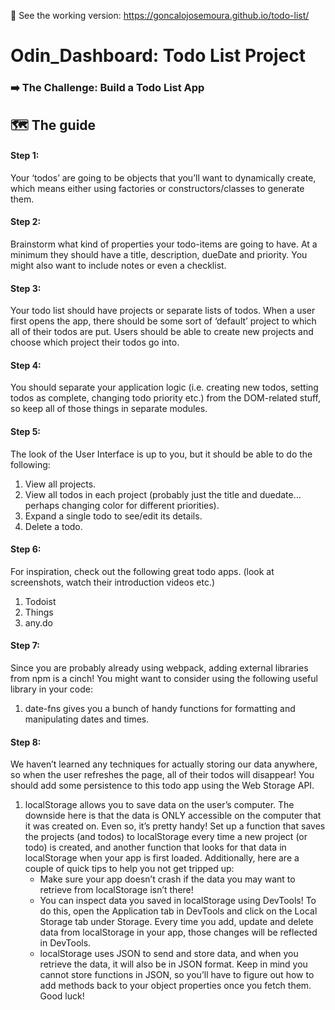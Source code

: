 👐 See the working version: https://goncalojosemoura.github.io/todo-list/

# Odin_Dashboard: Todo List Project
### ➡️ The Challenge: Build a Todo List App
## 🗺 The guide
#### Step 1:
Your ‘todos’ are going to be objects that you’ll want to dynamically create, which means either using factories or constructors/classes to generate them.

#### Step 2:
Brainstorm what kind of properties your todo-items are going to have. At a minimum they should have a title, description, dueDate and priority. You might also want to include notes or even a checklist.

#### Step 3:
Your todo list should have projects or separate lists of todos. When a user first opens the app, there should be some sort of ‘default’ project to which all of their todos are put. Users should be able to create new projects and choose which project their todos go into.

#### Step 4:
You should separate your application logic (i.e. creating new todos, setting todos as complete, changing todo priority etc.) from the DOM-related stuff, so keep all of those things in separate modules.

#### Step 5:
The look of the User Interface is up to you, but it should be able to do the following:
1. View all projects.
2. View all todos in each project (probably just the title and duedate… perhaps changing color for different priorities).
3. Expand a single todo to see/edit its details.
4. Delete a todo.

#### Step 6:
For inspiration, check out the following great todo apps. (look at screenshots, watch their introduction videos etc.)
1. Todoist
2. Things
3. any.do

#### Step 7:
Since you are probably already using webpack, adding external libraries from npm is a cinch! You might want to consider using the following useful library in your code:
1. date-fns gives you a bunch of handy functions for formatting and manipulating dates and times.

#### Step 8:
We haven’t learned any techniques for actually storing our data anywhere, so when the user refreshes the page, all of their todos will disappear! You should add some persistence to this todo app using the Web Storage API.
1. localStorage allows you to save data on the user’s computer. The downside here is that the data is ONLY accessible on the computer that it was created on. Even so, it’s pretty handy! Set up a function that saves the projects (and todos) to localStorage every time a new project (or todo) is created, and another function that looks for that data in localStorage when your app is first loaded. Additionally, here are a couple of quick tips to help you not get tripped up:
   - Make sure your app doesn’t crash if the data you may want to retrieve from localStorage isn’t there!
   - You can inspect data you saved in localStorage using DevTools! To do this, open the Application tab in DevTools and click on the Local Storage tab under Storage. Every time you add, update and delete data from localStorage in your app, those changes will be reflected in DevTools.
   - localStorage uses JSON to send and store data, and when you retrieve the data, it will also be in JSON format. Keep in mind you cannot store functions in JSON, so you’ll have to figure out how to add methods back to your object properties once you fetch them. Good luck!
